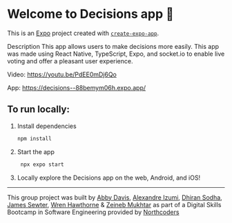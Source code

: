 # Welcome to Decisions app 👋

This is an [Expo](https://expo.dev) project created with [`create-expo-app`](https://www.npmjs.com/package/create-expo-app).

Description
This app allows users to make decisions more easily. This app was made using React Native, TypeScript, Expo, and socket.io to enable live voting and offer a pleasant user experience.

Video: https://youtu.be/PdEE0mDj6Qo

App: https://decisions--88bemym06h.expo.app/

## To run locally:

1. Install dependencies

   ```bash
   npm install
   ```

2. Start the app

   ```bash
    npx expo start
   ```

3. Locally explore the Decisions app on the web, Android, and iOS!

---

This group project was built by [Abby Davis](https://github.com/absydavsy), [Alexandre Izumi](https://github.com/alexizumi), [Dhiran Sodha](https://github.com/dhiransodha), [James Sewter](https://github.com/JamesSewter), [Wren Hawthorne](https://github.com/smlbrd) & [Zeineb Mukhtar](https://github.com/ZeiMu) as part of a Digital Skills Bootcamp in Software Engineering provided by [Northcoders](https://northcoders.com/)

